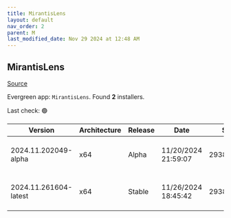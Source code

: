 ```yaml
---
title: MirantisLens
layout: default
nav_order: 2
parent: M
last_modified_date: Nov 29 2024 at 12:48 AM
---
```


## MirantisLens

[Source](https://k8slens.dev/)

Evergreen app: `MirantisLens`. Found **2** installers.

Last check: 🟢

| Version               | Architecture | Release | Date                | Size      | Sha512                                                                                   | URI                                                                                                                                                      |
| --------------------- | ------------ | ------- | ------------------- | --------- | ---------------------------------------------------------------------------------------- | -------------------------------------------------------------------------------------------------------------------------------------------------------- |
| 2024.11.202049-alpha  | x64          | Alpha   | 11/20/2024 21:59:07 | 293853248 | 7r51SWyxer4xmmCa4ZGJbLT98tcjH4G4bIF+Hgfrx4Y2ZX0YlawSsfPFyBzUKztX3UPxUrervuZMr/GzntxAxg== | [https://downloads.k8slens.dev/ide/Lens%20Setup%202024.11.202049-alpha.exe](https://downloads.k8slens.dev/ide/Lens%20Setup%202024.11.202049-alpha.exe)   |
| 2024.11.261604-latest | x64          | Stable  | 11/26/2024 18:45:42 | 293867496 | dlsNn5nUIP9TN2RrDZmGQrorJHHZvj3CPObR3Dq8hH8qi4S7/84KFhcNdhTSrcmWEyl2BczbPY3RTdvLIum+tQ== | [https://downloads.k8slens.dev/ide/Lens%20Setup%202024.11.261604-latest.exe](https://downloads.k8slens.dev/ide/Lens%20Setup%202024.11.261604-latest.exe) |
